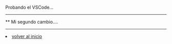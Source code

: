 Probando el VSCode...

***********************
**  Mi segundo cambio....
*************************
<li><a href="https://martinjimenezhuete.github.io/2024-2025-CSAAI-Practicas/">volver al inicio</a></li>